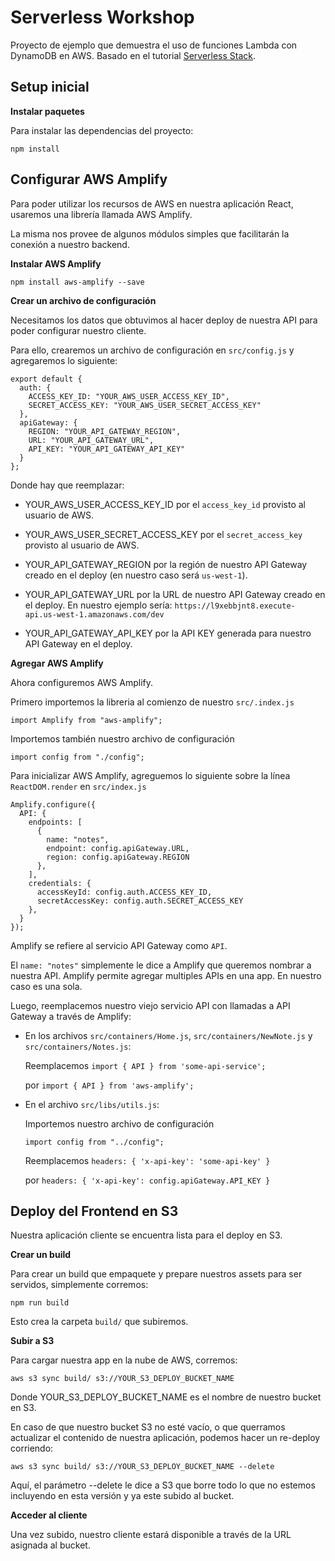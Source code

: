 # Serverless Workshop

Proyecto de ejemplo que demuestra el uso de funciones Lambda con DynamoDB en AWS. Basado en el tutorial [Serverless Stack](http://serverless-stack.com).

## Setup inicial

 **Instalar paquetes**

   Para instalar las dependencias del proyecto:

  `npm install`


## Configurar AWS Amplify

  Para poder utilizar los recursos de AWS en nuestra aplicación React, usaremos una librería llamada AWS Amplify.

  La misma nos provee de algunos módulos simples que facilitarán la conexión a nuestro backend.

  **Instalar AWS Amplify**

  `npm install aws-amplify --save`

  **Crear un archivo de configuración**

  Necesitamos los datos que obtuvimos al hacer deploy de nuestra API para poder configurar nuestro cliente.

  Para ello, crearemos un archivo de configuración en `src/config.js` y agregaremos lo siguiente:

  ```
  export default {
    auth: {
      ACCESS_KEY_ID: "YOUR_AWS_USER_ACCESS_KEY_ID",
      SECRET_ACCESS_KEY: "YOUR_AWS_USER_SECRET_ACCESS_KEY"
    },
    apiGateway: {
      REGION: "YOUR_API_GATEWAY_REGION",
      URL: "YOUR_API_GATEWAY_URL",
      API_KEY: "YOUR_API_GATEWAY_API_KEY"
    }
  };
  ```
  
  Donde hay que reemplazar:

  - YOUR_AWS_USER_ACCESS_KEY_ID por el `access_key_id` provisto al usuario de AWS.

  - YOUR_AWS_USER_SECRET_ACCESS_KEY por el `secret_access_key` provisto al usuario de AWS.

  - YOUR_API_GATEWAY_REGION por la región de nuestro API Gateway creado en el deploy (en nuestro caso será `us-west-1`).

  - YOUR_API_GATEWAY_URL por la URL de nuestro API Gateway creado en el deploy. En nuestro ejemplo sería: `https://l9xebbjnt8.execute-api.us-west-1.amazonaws.com/dev`

  - YOUR_API_GATEWAY_API_KEY por la API KEY generada para nuestro API Gateway en el deploy.

  **Agregar AWS Amplify**

  Ahora configuremos AWS Amplify.

  Primero importemos la libreria al comienzo de nuestro `src/.index.js`

  `import Amplify from "aws-amplify";`

  Importemos también nuestro archivo de configuración

  `import config from "./config";`

  Para inicializar AWS Amplify, agreguemos lo siguiente sobre la línea `ReactDOM.render` en `src/index.js`

  ```
  Amplify.configure({
    API: {
      endpoints: [
        {
          name: "notes",
          endpoint: config.apiGateway.URL,
          region: config.apiGateway.REGION
        },
      ],
      credentials: {
        accessKeyId: config.auth.ACCESS_KEY_ID,
        secretAccessKey: config.auth.SECRET_ACCESS_KEY
      },
    }
  });
  ```

  Amplify se refiere al servicio API Gateway como `API`.

  El `name: "notes"` simplemente le dice a Amplify que queremos nombrar a nuestra API. Amplify permite agregar multiples APIs en una app. En nuestro caso es una sola.

  Luego, reemplacemos nuestro viejo servicio API con llamadas a API Gateway a través de Amplify:

  - En los archivos `src/containers/Home.js`, `src/containers/NewNote.js` y `src/containers/Notes.js`:

    Reemplacemos `import { API } from 'some-api-service';` 
    
    por `import { API } from 'aws-amplify';`

  - En el archivo `src/libs/utils.js`:

    Importemos nuestro archivo de configuración

    `import config from "../config";`

    Reemplacemos `headers: { 'x-api-key': 'some-api-key' }` 
    
    por `headers: { 'x-api-key': config.apiGateway.API_KEY }`


## Deploy del Frontend en S3
  
  Nuestra aplicación cliente se encuentra lista para el deploy en S3.

  **Crear un build**

  Para crear un build que empaquete y prepare nuestros assets para ser servidos, simplemente corremos:

  `npm run build`

  Esto crea la carpeta `build/` que subiremos.

  **Subir a S3**
  
  Para cargar nuestra app en la nube de AWS, corremos:

  `aws s3 sync build/ s3://YOUR_S3_DEPLOY_BUCKET_NAME`

  Donde YOUR_S3_DEPLOY_BUCKET_NAME es el nombre de nuestro bucket en S3.

  En caso de que nuestro bucket S3 no esté vacío, o que querramos actualizar el contenido de nuestra aplicación, podemos hacer un re-deploy corriendo:

  `aws s3 sync build/ s3://YOUR_S3_DEPLOY_BUCKET_NAME --delete`

  Aquí, el parámetro --delete le dice a S3 que borre todo lo que no estemos incluyendo en esta versión y ya este subido al bucket.

  **Acceder al cliente**

  Una vez subido, nuestro cliente estará disponible a través de la URL asignada al bucket.
